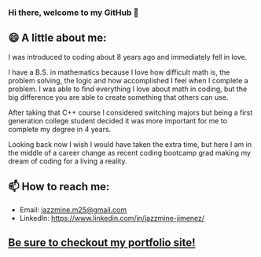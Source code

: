 ### Hi there, welcome to my GitHub 👋

## 😄 A little about me:
I was introduced to coding about 8 years ago and immediately fell in love.

I have a B.S. in mathematics because I love how difficult math is, the problem solving, the logic and how accomplished I feel when I complete a problem. I was able to find everything I love about math in coding, but the big difference you are able to create something that others can use.

After taking that C++ course I considered switching majors but being a first generation college student decided it was more important for me to complete my degree in 4 years.

Looking back now I wish I would have taken the extra time, but here I am in the middle of a career change as recent coding bootcamp grad making my dream of coding for a living a reality.

## 📫 How to reach me: 
   - Email: jazzmine.m25@gmail.com
   - LinkedIn: https://www.linkedin.com/in/jazzmine-jimenez/

## [Be sure to checkout my portfolio site!](https://jazzmine-jimenez.github.io/portfolio/)  
